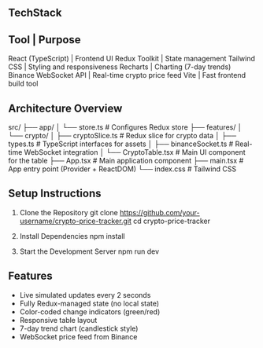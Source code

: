 ## TechStack

## Tool | Purpose

React (TypeScript) | Frontend UI
Redux Toolkit | State management
Tailwind CSS | Styling and responsiveness
Recharts | Charting (7-day trends)
Binance WebSocket API | Real-time crypto price feed
Vite | Fast frontend build tool

## Architecture Overview

src/
├── app/
│ └── store.ts # Configures Redux store
├── features/
│ └── crypto/
│ ├── cryptoSlice.ts # Redux slice for crypto data
│ ├── types.ts # TypeScript interfaces for assets
│ ├── binanceSocket.ts # Real-time WebSocket integration
│ └── CryptoTable.tsx # Main UI component for the table
├── App.tsx # Main application component
├── main.tsx # App entry point (Provider + ReactDOM)
└── index.css # Tailwind CSS

## Setup Instructions

1. Clone the Repository
   git clone https://github.com/your-username/crypto-price-tracker.git
   cd crypto-price-tracker

2. Install Dependencies
   npm install

3. Start the Development Server
   npm run dev

## Features

- Live simulated updates every 2 seconds
- Fully Redux-managed state (no local state)
- Color-coded change indicators (green/red)
- Responsive table layout
- 7-day trend chart (candlestick style)
- WebSocket price feed from Binance
